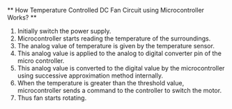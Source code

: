  **  How Temperature Controlled DC Fan Circuit using Microcontroller Works? **

1. Initially switch the power supply.
2. Microcontroller starts reading the temperature of the surroundings.
4. The analog value of temperature is given by the temperature sensor.
5. This analog value is applied to the analog to digital converter pin of the micro controller.
6. This analog value is converted to the digital value by the microcontroller using successive approximation method internally.
7. When the temperature is greater than the threshold value, microcontroller sends a command to the controller to switch the motor.
8. Thus fan starts rotating.
